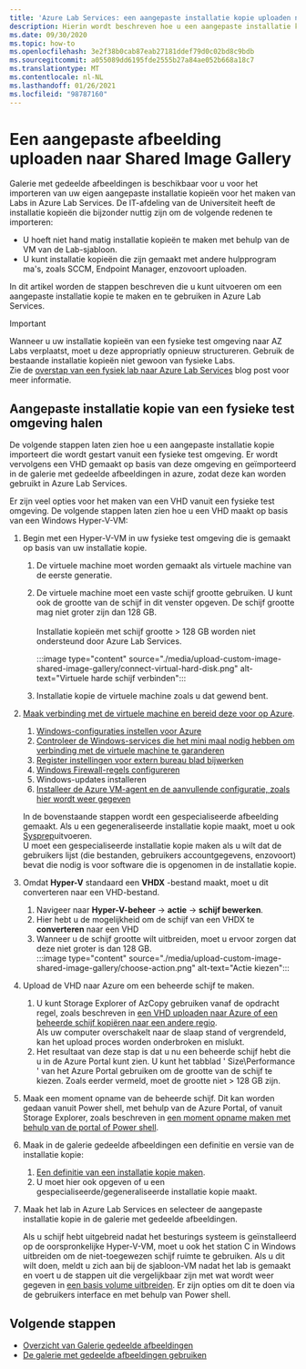 ```yaml
---
title: 'Azure Lab Services: een aangepaste installatie kopie uploaden naar de galerie met gedeelde afbeeldingen'
description: Hierin wordt beschreven hoe u een aangepaste installatie kopie uploadt naar de galerie met gedeelde afbeeldingen. De IT-afdelingen van de Universiteit zullen de installatie kopieën bijzonder nuttig kunnen importeren.
ms.date: 09/30/2020
ms.topic: how-to
ms.openlocfilehash: 3e2f38b0cab87eab27181ddef79d0c02bd8c9bdb
ms.sourcegitcommit: a055089dd6195fde2555b27a84ae052b668a18c7
ms.translationtype: MT
ms.contentlocale: nl-NL
ms.lasthandoff: 01/26/2021
ms.locfileid: "98787160"
---
```

# <a name="upload-a-custom-image-to-shared-image-gallery"></a>Een aangepaste afbeelding uploaden naar Shared Image Gallery

Galerie met gedeelde afbeeldingen is beschikbaar voor u voor het importeren van uw eigen aangepaste installatie kopieën voor het maken van Labs in Azure Lab Services. De IT-afdeling van de Universiteit heeft de installatie kopieën die bijzonder nuttig zijn om de volgende redenen te importeren: 

* U hoeft niet hand matig installatie kopieën te maken met behulp van de VM van de Lab-sjabloon.
* U kunt installatie kopieën die zijn gemaakt met andere hulpprogram ma's, zoals SCCM, Endpoint Manager, enzovoort uploaden.

In dit artikel worden de stappen beschreven die u kunt uitvoeren om een aangepaste installatie kopie te maken en te gebruiken in Azure Lab Services. 

> [!IMPORTANT]
> Wanneer u uw installatie kopieën van een fysieke test omgeving naar AZ Labs verplaatst, moet u deze appropriatly opnieuw structureren. Gebruik de bestaande installatie kopieën niet gewoon van fysieke Labs. <br/>Zie de [overstap van een fysiek lab naar Azure Lab Services](https://techcommunity.microsoft.com/t5/azure-lab-services/moving-from-a-physical-lab-to-azure-lab-services/ba-p/1654931) blog post voor meer informatie.

## <a name="bring-custom-image-from-a-physical-lab-environment"></a>Aangepaste installatie kopie van een fysieke test omgeving halen

De volgende stappen laten zien hoe u een aangepaste installatie kopie importeert die wordt gestart vanuit een fysieke test omgeving. Er wordt vervolgens een VHD gemaakt op basis van deze omgeving en geïmporteerd in de galerie met gedeelde afbeeldingen in azure, zodat deze kan worden gebruikt in Azure Lab Services.

Er zijn veel opties voor het maken van een VHD vanuit een fysieke test omgeving. De volgende stappen laten zien hoe u een VHD maakt op basis van een Windows Hyper-V-VM:

1. Begin met een Hyper-V-VM in uw fysieke test omgeving die is gemaakt op basis van uw installatie kopie.
    1. De virtuele machine moet worden gemaakt als virtuele machine van de eerste generatie.
    1. De virtuele machine moet een vaste schijf grootte gebruiken. U kunt ook de grootte van de schijf in dit venster opgeven. De schijf grootte mag niet groter zijn dan 128 GB.<br/>    
    Installatie kopieën met schijf grootte > 128 GB worden niet ondersteund door Azure Lab Services. 
       
        :::image type="content" source="./media/upload-custom-image-shared-image-gallery/connect-virtual-hard-disk.png" alt-text="Virtuele harde schijf verbinden":::   
    1. Installatie kopie de virtuele machine zoals u dat gewend bent.
1. [Maak verbinding met de virtuele machine en bereid deze voor op Azure](../virtual-machines/windows/prepare-for-upload-vhd-image.md).
    1. [Windows-configuraties instellen voor Azure](../virtual-machines/windows/prepare-for-upload-vhd-image.md#set-windows-configurations-for-azure)
    1. [Controleer de Windows-services die het mini maal nodig hebben om verbinding met de virtuele machine te garanderen](../virtual-machines/windows/prepare-for-upload-vhd-image.md#check-the-windows-services)
    1. [Register instellingen voor extern bureau blad bijwerken](../virtual-machines/windows/prepare-for-upload-vhd-image.md#update-remote-desktop-registry-settings)
    1. [Windows Firewall-regels configureren](../virtual-machines/windows/prepare-for-upload-vhd-image.md#configure-windows-firewall-rules)
    1. Windows-updates installeren
    1. [Installeer de Azure VM-agent en de aanvullende configuratie, zoals hier wordt weer gegeven](../virtual-machines/windows/prepare-for-upload-vhd-image.md#complete-the-recommended-configurations) 
    
    In de bovenstaande stappen wordt een gespecialiseerde afbeelding gemaakt. Als u een gegeneraliseerde installatie kopie maakt, moet u ook [Sysprep](../virtual-machines/windows/prepare-for-upload-vhd-image.md#determine-when-to-use-sysprep)uitvoeren. <br/>
        U moet een gespecialiseerde installatie kopie maken als u wilt dat de gebruikers lijst (die bestanden, gebruikers accountgegevens, enzovoort) bevat die nodig is voor software die is opgenomen in de installatie kopie.
1. Omdat **Hyper-V** standaard een **VHDX** -bestand maakt, moet u dit converteren naar een VHD-bestand.
    1. Navigeer naar **Hyper-V-beheer**  ->  **actie**  ->  **schijf bewerken**.
    1. Hier hebt u de mogelijkheid om de schijf van een VHDX te **converteren** naar een VHD
    1. Wanneer u de schijf grootte wilt uitbreiden, moet u ervoor zorgen dat deze niet groter is dan 128 GB.        
        :::image type="content" source="./media/upload-custom-image-shared-image-gallery/choose-action.png" alt-text="Actie kiezen":::   
1. Upload de VHD naar Azure om een beheerde schijf te maken.
    1. U kunt Storage Explorer of AzCopy gebruiken vanaf de opdracht regel, zoals beschreven in [een VHD uploaden naar Azure of een beheerde schijf kopiëren naar een andere regio](../virtual-machines/windows/disks-upload-vhd-to-managed-disk-powershell.md).        
    Als uw computer overschakelt naar de slaap stand of vergrendeld, kan het upload proces worden onderbroken en mislukt.
    1. Het resultaat van deze stap is dat u nu een beheerde schijf hebt die u in de Azure Portal kunt zien. 
        U kunt het tabblad ' Size\Performance ' van het Azure Portal gebruiken om de grootte van de schijf te kiezen. Zoals eerder vermeld, moet de grootte niet > 128 GB zijn.
1. Maak een moment opname van de beheerde schijf.
    Dit kan worden gedaan vanuit Power shell, met behulp van de Azure Portal, of vanuit Storage Explorer, zoals beschreven in [een moment opname maken met behulp van de portal of Power shell](../virtual-machines/windows/snapshot-copy-managed-disk.md).
1. Maak in de galerie gedeelde afbeeldingen een definitie en versie van de installatie kopie:
    1. [Een definitie van een installatie kopie maken](../virtual-machines/windows/shared-images-portal.md#create-an-image-definition).
    1. U moet hier ook opgeven of u een gespecialiseerde/gegeneraliseerde installatie kopie maakt.
1. Maak het lab in Azure Lab Services en selecteer de aangepaste installatie kopie in de galerie met gedeelde afbeeldingen.

    Als u schijf hebt uitgebreid nadat het besturings systeem is geïnstalleerd op de oorspronkelijke Hyper-V-VM, moet u ook het station C in Windows uitbreiden om de niet-toegewezen schijf ruimte te gebruiken. Als u dit wilt doen, meldt u zich aan bij de sjabloon-VM nadat het lab is gemaakt en voert u de stappen uit die vergelijkbaar zijn met wat wordt weer gegeven in [een basis volume uitbreiden](/windows-server/storage/disk-management/extend-a-basic-volume). Er zijn opties om dit te doen via de gebruikers interface en met behulp van Power shell.

## <a name="next-steps"></a>Volgende stappen

* [Overzicht van Galerie gedeelde afbeeldingen](../virtual-machines/shared-image-galleries.md)
* [De galerie met gedeelde afbeeldingen gebruiken](how-to-use-shared-image-gallery.md)